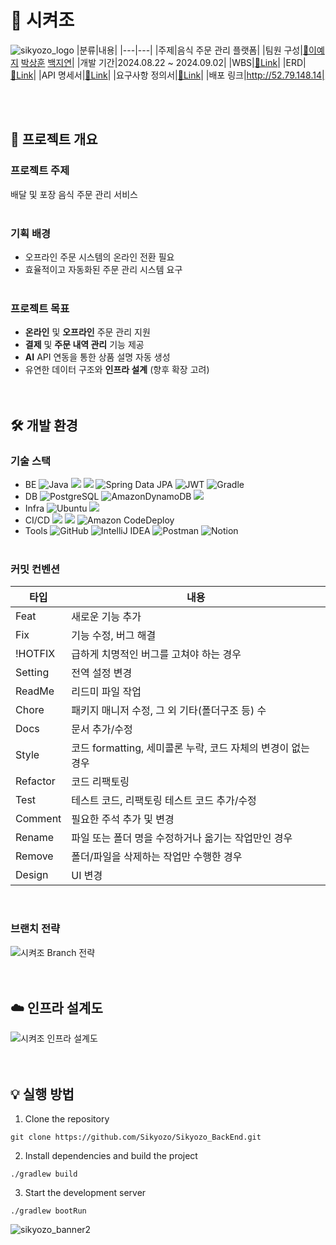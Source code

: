 # 🍕 시켜조
![sikyozo_logo](https://github.com/user-attachments/assets/b111229d-f52a-458c-a65d-cc664766a022)
|분류|내용|
|---|---|
|주제|음식 주문 관리 플랫폼|
|팀원 구성|[👑이예지](https://github.com/yezyaa) [박상훈](https://github.com/shoon95) [백지연](https://github.com/rkoji)|
|개발 기간|2024.08.22 ~ 2024.09.02|
|WBS|[🔗Link](https://docs.google.com/spreadsheets/d/1B9-eKaWyVDEPraQsME3KE7rSMOYMzEIn4etAmwvgphE/edit?gid=2095547522#gid=2095547522)|
|ERD|[🔗Link](https://www.erdcloud.com/d/wycyHNPkKMdWkbdnd)|
|API 명세서|[🔗Link](https://bevel-seashore-dd5.notion.site/API-fff7cd0526aa8055b372f54c92933d0c)|
|요구사항 정의서|[🔗Link](https://docs.google.com/spreadsheets/d/1B9-eKaWyVDEPraQsME3KE7rSMOYMzEIn4etAmwvgphE/edit?gid=0#gid=0)|
|배포 링크|http://52.79.148.14|

<br/><br/>

## **🎯 프로젝트 개요**
### **프로젝트 주제**
배달 및 포장 음식 주문 관리 서비스<br/><br/>

### **기획 배경**
- 오프라인 주문 시스템의 온라인 전환 필요
- 효율적이고 자동화된 주문 관리 시스템 요구
<br/><br/>

### **프로젝트 목표**
- **온라인** 및 **오프라인** 주문 관리 지원
- **결제** 및 **주문 내역 관리** 기능 제공
- **AI** API 연동을 통한 상품 설명 자동 생성
- 유연한 데이터 구조와 **인프라 설계** (향후 확장 고려)<br/><br/><br/>

## **🛠️ 개발 환경**
### 기술 스택
- BE ![Java](https://img.shields.io/badge/Java17-%23ED8B00.svg?style=square&logo=openjdk&logoColor=white) <img src="https://img.shields.io/badge/Spring%20Boot-6DB33F?style=square&logo=springboot&logoColor=white"> <img src="https://img.shields.io/badge/Spring Security-6DB33F?style=square&logo=Spring Security&logoColor=white"> ![Spring Data JPA](https://img.shields.io/badge/Spring%20Data%20JPA-6DB33F?style=square&logo=Spring&logoColor=white) ![JWT](https://img.shields.io/badge/JWT-black?style=square&logo=JSON%20web%20tokens) ![Gradle](https://img.shields.io/badge/Gradle-02303A.svg?style=square&logo=Gradle&logoColor=white)
- DB ![PostgreSQL](https://img.shields.io/badge/PostgreSQL-4169E1.svg?style=square&logo=PostgreSQL&logoColor=white)
 ![AmazonDynamoDB](https://img.shields.io/badge/Amazon%20RDS-527FFF?style=square&logo=AmazonRDS&logoColor=white) <img src="https://img.shields.io/badge/Redis-DC382D?style=square&logo=Redis&logoColor=white">
- Infra ![Ubuntu](https://img.shields.io/badge/Ubuntu-E95420?style=square&logo=ubuntu&logoColor=white) <img src="https://img.shields.io/badge/Amazon%20EC2-FF9900?style=square&logo=Amazon%20EC2&logoColor=white">
- CI/CD <img src="https://img.shields.io/badge/GitHub Actions-2088FF?style=square&logo=GitHub Actions&logoColor=white"> <img src="https://img.shields.io/badge/Docker-%230db7ed.svg?style=square&logo=docker&logoColor=white"> ![Amazon CodeDeploy](https://img.shields.io/badge/Amazon%20CodeDeploy-6BBE47.svg?style=square&logo=Amazon%20AWS&logoColor=white)
- Tools ![GitHub](https://img.shields.io/badge/Github-%23121011.svg?style=square&logo=github&logoColor=white) ![IntelliJ IDEA](https://img.shields.io/badge/IntelliJ%20IDEA-000000.svg?style=square&logo=intellij-idea&logoColor=white) ![Postman](https://img.shields.io/badge/Postman-FF6C37?style=square&logo=postman&logoColor=white) ![Notion](https://img.shields.io/badge/Notion-%23000000.svg?style=square&logo=notion&logoColor=white)<br/><br/>

### **커밋 컨벤션**
|타입|내용|
|---|---|
|Feat|새로운 기능 추가|
|Fix|기능 수정, 버그 해결|
|!HOTFIX|급하게 치명적인 버그를 고쳐야 하는 경우|
|Setting|전역 설정 변경|
|ReadMe|리드미 파일 작업|
|Chore|패키지 매니저 수정, 그 외 기타(폴더구조 등) 수|
|Docs|문서 추가/수정|
|Style|코드 formatting, 세미콜론 누락, 코드 자체의 변경이 없는 경우|
|Refactor|코드 리팩토링|
|Test|테스트 코드, 리팩토링 테스트 코드 추가/수정|
|Comment|필요한 주석 추가 및 변경|
|Rename|파일 또는 폴더 명을 수정하거나 옮기는 작업만인 경우|
|Remove|폴더/파일을 삭제하는 작업만 수행한 경우|
|Design|UI 변경|
<br/>

### **브랜치 전략**
![시켜조 Branch 전략](https://github.com/user-attachments/assets/16915582-437f-4228-8dd2-b28b03251f60)<br/><br/><br/>

## **☁️ 인프라 설계도**
![시켜조 인프라 설계도](https://github.com/user-attachments/assets/d4529811-9ab9-4668-855a-dfe08ed7f5e6)<br/><br/><br/>

## **💡 실행 방법**
1. Clone the repository
```
git clone https://github.com/Sikyozo/Sikyozo_BackEnd.git
```
2. Install dependencies and build the project
```
./gradlew build
```
3. Start the development server
```
./gradlew bootRun
```
![sikyozo_banner2](https://github.com/user-attachments/assets/00dd1577-5536-44f0-98a5-2d0fcbcd727a)
